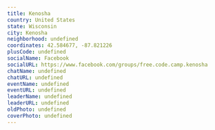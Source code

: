 ```yaml
---
title: Kenosha
country: United States
state: Wisconsin
city: Kenosha
neighborhood: undefined
coordinates: 42.584677, -87.821226
plusCode: undefined
socialName: Facebook
socialURL: https://www.facebook.com/groups/free.code.camp.kenosha
chatName: undefined
chatURL: undefined
eventName: undefined
eventURL: undefined
leaderName: undefined
leaderURL: undefined
oldPhoto: undefined
coverPhoto: undefined
---
```

